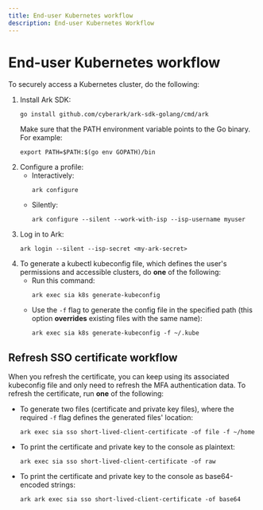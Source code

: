 ```yaml
---
title: End-user Kubernetes workflow
description: End-user Kubernetes Workflow
---
```


# End-user Kubernetes workflow

To securely access a Kubernetes cluster, do the following:

1. Install Ark SDK:
   ```shell linenums="0"
   go install github.com/cyberark/ark-sdk-golang/cmd/ark
   ```
   Make sure that the PATH environment variable points to the Go binary. For example:
   ```shell linenums="0"
   export PATH=$PATH:$(go env GOPATH)/bin
   ```
1. Configure a profile:
    * Interactively:
        ```shell linenums="0"
        ark configure
        ```
    * Silently:
        ```shell linenums="0"
        ark configure --silent --work-with-isp --isp-username myuser
        ```
1. Log in to Ark:
    ```shell linenums="0"
    ark login --silent --isp-secret <my-ark-secret>
    ```
1. To generate a kubectl kubeconfig file, which defines the user's permissions and accessible clusters, do **one** of the following:
    * Run this command:
        ```shell linenums="0"
        ark exec sia k8s generate-kubeconfig
        ```
    * Use the `-f` flag to generate the config file in the specified path (this option **overrides** existing files with the same name):
        ```shell
        ark exec sia k8s generate-kubeconfig -f ~/.kube
        ```

## Refresh SSO certificate workflow

When you refresh the certificate, you can keep using its associated kubeconfig file and only need to refresh the MFA authentication data. To refresh the certificate, run **one** of the following:

* To generate two files (certificate and private key files), where the required `-f` flag defines the generated files' location:
    ```shell
    ark exec sia sso short-lived-client-certificate -of file -f ~/home
    ```
* To print the certificate and private key to the console as plaintext:
    ```shell
    ark exec sia sso short-lived-client-certificate -of raw
    ```
* To print the certificate and private key to the console as base64-encoded strings:
    ```shell
    ark ark exec sia sso short-lived-client-certificate -of base64
    ```
